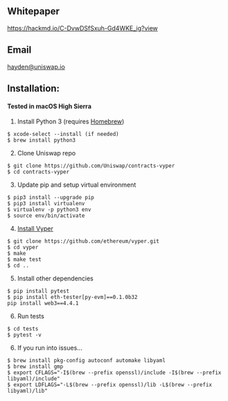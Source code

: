 ## Whitepaper
https://hackmd.io/C-DvwDSfSxuh-Gd4WKE_ig?view

## Email
hayden@uniswap.io

## Installation:

#### Tested in macOS High Sierra

1) Install Python 3 (requires [Homebrew](https://brew.sh/))
```
$ xcode-select --install (if needed)
$ brew install python3
```

2) Clone Uniswap repo
```
$ git clone https://github.com/Uniswap/contracts-vyper
$ cd contracts-vyper
```

3) Update pip and setup virtual environment
```
$ pip3 install --upgrade pip
$ pip3 install virtualenv
$ virtualenv -p python3 env
$ source env/bin/activate
```

4) [Install Vyper](https://vyper.readthedocs.io/en/latest/installing-vyper.html)
```
$ git clone https://github.com/ethereum/vyper.git
$ cd vyper
$ make
$ make test
$ cd ..
```

5) Install other dependencies
```
$ pip install pytest
$ pip install eth-tester[py-evm]==0.1.0b32
pip install web3==4.4.1
```

6) Run tests
```
$ cd tests
$ pytest -v
```

6) If you run into issues...
```
$ brew install pkg-config autoconf automake libyaml
$ brew install gmp
$ export CFLAGS="-I$(brew --prefix openssl)/include -I$(brew --prefix libyaml)/include"
$ export LDFLAGS="-L$(brew --prefix openssl)/lib -L$(brew --prefix libyaml)/lib"
```
